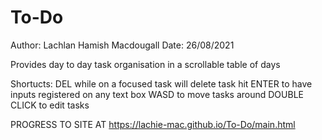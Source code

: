 # To-Do
Author: Lachlan Hamish Macdougall
Date: 26/08/2021

Provides day to day task organisation in a scrollable table of days

Shortucts:
DEL while on a focused task will delete task
hit ENTER to have inputs registered on any text box
WASD to move tasks around
DOUBLE CLICK to edit tasks

PROGRESS TO SITE AT
https://lachie-mac.github.io/To-Do/main.html